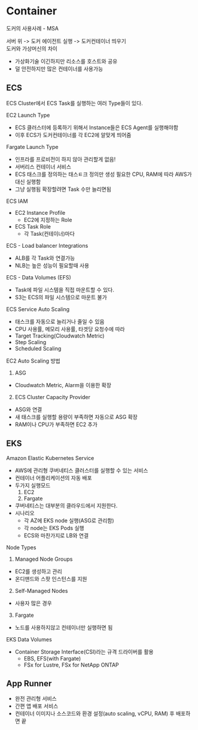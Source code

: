 # Container

도커의 사용사례 - MSA

서버 위 -> 도커 에이전트 실행 -> 도커컨테이너 띄우기  
도커와 가상머신의 차이
- 가상화기술 이긴하지만 리소스를 호스트와 공유
- 덜 안전하지만 많은 컨테이너를 사용가능

## ECS
ECS Cluster에서 ECS Task를 실행하는 여러 Type들이 있다.

EC2 Launch Type
- ECS 클러스터에 등록하기 위해서 Instance들은 ECS Agent를 실행해야함
- 이후 ECS가 도커컨테이너를 각 EC2에 알맞게 띄어줌  


Fargate Launch Type
- 인프라를 프로비전이 하지 않아 관리할게 없음!
- 서버리스 컨테이너 서비스
- ECS 태스크를 정의하는 태스ㅌ크 정의만 생성 필요한 CPU, RAM에 따라 AWS가 대신 실행함
- 그냥 실행됨 확장할려면 Task 수만 늘리면됨


ECS IAM
- EC2 Instance Profile
  - EC2에 지정하는 Role
- ECS Task Role
  - 각 Task(컨테이너)마다

ECS - Load balancer Integrations
- ALB를 각 Task와 연결가능
- NLB는 높은 성능이 필요할때 사용

ECS - Data Volumes (EFS)  
- Task에 파일 시스템을 직접 마운트할 수 있다.
- S3는 ECS의 파일 시스템으로 마운트 불가 


ECS Service Auto Scaling  
- 태스크를 자동으로 늘리거나 줄일 수 있음
- CPU 사용률, 메모리 사용률, 타겟당 요청수에 따라
- Target Tracking(Cloudwatch Metric)
- Step Scaling
- Scheduled Scaling


EC2 Auto Scaling 방법
1. ASG
  - Cloudwatch Metric, Alarm을 이용한 확장
2. ECS Cluster Capacity Provider
  - ASG와 연결
  - 새 태스크를 실행할 용량이 부족하면 자동으로 ASG 확장
  - RAM이나 CPU가 부족하면 EC2 추가  


## EKS

Amazon Elastic Kubernetes Service  
- AWS에 관리형 쿠버네티스 클러스터를 실행할 수 있는 서비스  
- 컨테이너 어플리케이션의 자동 배포
- 두가지 실행모드
  1. EC2
  2. Fargate
- 쿠버네티스는 대부분의 클라우드에서 지원한다.
- 시나리오
  - 각 AZ에 EKS node 실행(ASG로 관리함)
  - 각 node는 EKS Pods 실행
  - ECS와 마찬가지로 LB와 연결

Node Types
1. Managed Node Groups
  - EC2를 생성하고 관리
  - 온디맨드와 스팟 인스턴스를 지원
2. Self-Managed Nodes
  - 사용자 많은 경우
3. Fargate 
  - 노드를 사용하지않고 컨테이너만 실행하면 됨

EKS Data Volumes
- Container Storage Interface(CSI)라는 규격 드라이버를 활용
  - EBS, EFS(with Fargate)
  - FSx for Lustre, FSx for NetApp ONTAP  

## App Runner
- 완전 관리형 서비스
- 간편 앱 배포 서비스
- 컨테이너 이미지나 소스코드와 환경 설정(auto scaling, vCPU, RAM) 후 배포하면 끝